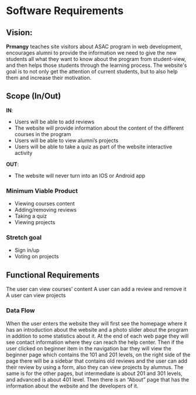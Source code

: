 # Software Requirements


## Vision:

**Prmangy** teaches site visitors about ASAC program in web development, encourages alumni to provide the information we need to give the new students all what they want to know about the program from student-view, and then helps those students through the learning process. The website's goal is to not only get the attention of current students, but to also help them and increase their motivation.



## Scope (In/Out)

**IN**:     
- Users will be able to add reviews
- The website will provide information about the content of the different courses in the program
- Users will be able to view alumni’s projects
- Users will be able to take a quiz as part of the website interactive activity   


**OUT**:  
- The website will never turn into an IOS or Android app



### Minimum Viable Product

- Viewing courses content
- Adding/removing reviews
- Taking a quiz
- Viewing projects

### Stretch goal

- Sign in/up
- Voting on projects



## Functional Requirements

The user can view courses’ content 
A user can add a review and remove it
A user can view projects


### Data Flow 

When the user enters the website they will first see the homepage where it has an introduction about the website and a photo slider about the program in addition to some statistics about it.
At the end of each web page they will see contact information where they can reach the help center.
Then if the user clicked on beginner item in the navigation bar they will view the beginner page which contains the 101 and 201 levels, on the right side of the page there will be a sidebar that contains old reviews and the user can add their review by using a form, also they can view projects by alumnus.
The same is for the other pages, but intermediate is about 201 and 301 levels, and advanced is about 401 level.
Then there is an “About” page that has the information about the website and the developers of it.

